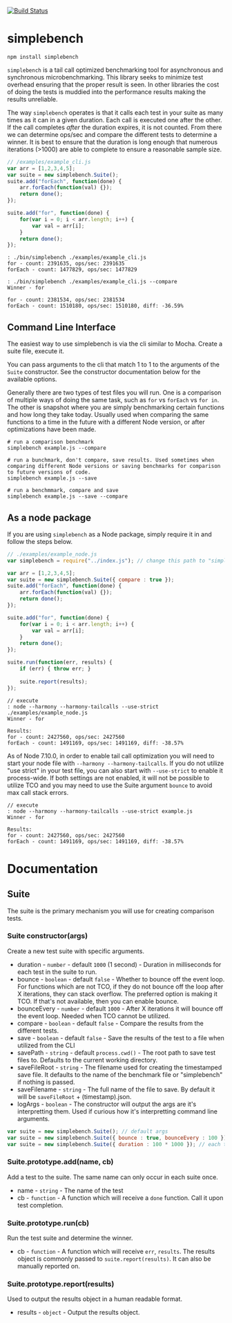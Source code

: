 [![Build Status](https://travis-ci.org/simpleviewinc/simplebench.svg?branch=master)](https://travis-ci.org/simpleviewinc/simplebench)

# simplebench
`npm install simplebench`

`simplebench` is a tail call optimized benchmarking tool for asynchronous and synchronous microbenchmarking. This library seeks to minimize test overhead ensuring that the proper result is seen. In other libraries the cost of doing the tests is muddied into the performance results making the results unreliable.

The way `simplebench` operates is that it calls each test in your suite as many times as it can in a given duration. Each call is executed one after the other. If the call completes *after* the duration expires, it is not counted. From there we can determine ops/sec and compare the different tests to determine a winner. It is best to ensure that the duration is long enough that numerous iterations (>1000) are able to complete to ensure a reasonable sample size.

```js
// /examples/example_cli.js
var arr = [1,2,3,4,5];
var suite = new simplebench.Suite();
suite.add("forEach", function(done) {
	arr.forEach(function(val) {});
	return done();
});

suite.add("for", function(done) {
	for(var i = 0; i < arr.length; i++) {
		var val = arr[i];
	}
	return done();
});
```

```
: ./bin/simplebench ./examples/example_cli.js
for - count: 2391635, ops/sec: 2391635
forEach - count: 1477829, ops/sec: 1477829

: ./bin/simplebench ./examples/example_cli.js --compare
Winner - for

for - count: 2381534, ops/sec: 2381534
forEach - count: 1510180, ops/sec: 1510180, diff: -36.59%
```

## Command Line Interface

The easiest way to use simplebench is via the cli similar to Mocha. Create a suite file, execute it.

You can pass arguments to the cli that match 1 to 1 to the arguments of the `Suite` constructor. See the constructor documentation below for the available options.

Generally there are two types of test files you will run. One is a comparison of multiple ways of doing the same task, such as `for` vs `forEach` vs `for in`. The other is snapshot where you are simply benchmarking certain functions and how long they take today. Usually used when comparing the same functions to a time in the future with a different Node version, or after optimizations have been made.

```
# run a comparison benchmark
simplebench example.js --compare

# run a bunchmark, don't compare, save results. Used sometimes when comparing different Node versions or saving benchmarks for comparison to future versions of code.
simplebench example.js --save

# run a benchmmark, compare and save
simplebench example.js --save --compare
```

## As a node package

If you are using `simplebench` as a Node package, simply require it in and follow the steps below.

```js
// ./examples/example_node.js
var simplebench = require("../index.js"); // change this path to "simplebench" for your usecase

var arr = [1,2,3,4,5];
var suite = new simplebench.Suite({ compare : true });
suite.add("forEach", function(done) {
	arr.forEach(function(val) {});
	return done();
});

suite.add("for", function(done) {
	for(var i = 0; i < arr.length; i++) {
		var val = arr[i];
	}
	return done();
});

suite.run(function(err, results) {
	if (err) { throw err; }
	
	suite.report(results);
});
```

```
// execute
: node --harmony --harmony-tailcalls --use-strict ./examples/example_node.js
Winner - for

Results:
for - count: 2427560, ops/sec: 2427560
forEach - count: 1491169, ops/sec: 1491169, diff: -38.57%
```

As of Node 7.10.0, in order to enable tail call optimization you will need to start your node file with `--harmony --harmony-tailcalls`. If you do not utilize "use strict" in your test file, you can also start with `--use-strict` to enable it process-wide. If both settings are not enabled, it will not be possible to utilize TCO and you may need to use the Suite argument `bounce` to avoid max call stack errors.

```
// execute
: node --harmony --harmony-tailcalls --use-strict example.js
Winner - for

Results:
for - count: 2427560, ops/sec: 2427560
forEach - count: 1491169, ops/sec: 1491169, diff: -38.57%
```

# Documentation

## Suite

The suite is the primary mechanism you will use for creating comparison tests.

### Suite constructor(args)

Create a new test suite with specific arguments.

* duration - `number` - default `1000` (1 second) - Duration in milliseconds for each test in the suite to run.
* bounce - `boolean` - default `false` - Whether to bounce off the event loop. For functions which are not TCO, if they do not bounce off the loop after X iterations, they can stack overflow. The preferred option is making it TCO. If that's not available, then you can enable bounce.
* bounceEvery - `number` - default `1000` - After X iterations it will bounce off the event loop. Needed when TCO cannot be utilized.
* compare - `boolean` - default `false` - Compare the results from the different tests.
* save - `boolean` - default `false` - Save the results of the test to a file when utilized from the CLI
* savePath - `string` - default `process.cwd()` - The root path to save test files to. Defaults to the current working directory.
* saveFileRoot - `string` - The filename used for creating the timestamped save file. It defaults to the name of the benchmark file or "simplebench" if nothing is passed.
* saveFilename - `string` - The full name of the file to save. By default it will be `saveFileRoot` + (timestamp).json.
* logArgs - `boolean` - The constructor will output the args are it's interpretting them. Used if curious how it's interpretting command line arguments.

```js
var suite = new simplebench.Suite(); // default args
var suite = new simplebench.Suite({ bounce : true, bounceEvery : 100 }); // bounce off event loop every 100 iterations
var suite = new simplebench.Suite({ duration : 100 * 1000 }); // each test in the suite will run for 100ms
```

### Suite.prototype.add(name, cb)

Add a test to the suite. The same name can only occur in each suite once.

* name - `string` - The name of the test
* cb - `function` - A function which will receive a `done` function. Call it upon test completion.

### Suite.prototype.run(cb)

Run the test suite and determine the winner. 

* cb - `function` - A function which will receive `err`, `results`. The results object is commonly passed to `suite.report(results)`. It can also be manually reported on.

### Suite.prototype.report(results)

Used to output the results object in a human readable format.

* results - `object` - Output the results object.